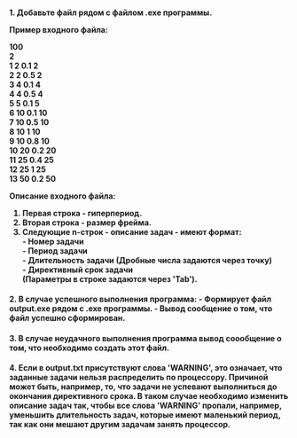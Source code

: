 <h4> 1. Добавьте файл рядом с файлом .exe программы.

Пример входного файла:

100 <br/>
2 <br/>
1	2	0.1	2 <br/>
2	2	0.5	2 <br/>
3	4	0.1	4 <br/>
4	4	0.5	4 <br/>
5	5	0.1	5 <br/>
6	10	0.1	10 <br/>
7	10	0.5	10 <br/>
8	10	1	10 <br/>
9	10	0.8	10 <br/>
10	20	0.2	20 <br/>
11	25	0.4	25 <br/>
12	25	1	25 <br/>
13	50	0.2	50 <br/>

Описание входного файла:
  1) Первая строка - гиперпериод.
  2) Вторая строка - размер фрейма.
  3) Следующие n-строк - описание задач - имеют формат: <br/>
    - Номер задачи   <br/>
    - Период задачи <br/>
    - Длительность задачи (Дробные числа задаются через точку) <br/>
    - Директивный срок задачи <br/>
    (Параметры в строке задаются через 'Tab').
  
<h4> 2. В случае успешного выполнения программа: 
  - Формирует файл output.exe рядом с .exe программы.
  - Вывод сообщение о том, что файл успешно сформирован.

<h4> 3. В случае неудачного выполнения программа вывод соообщение о том, что необходимо создать этот файл.

<h4> 4. Если в output.txt присутствуют слова 'WARNING', это означает, что заданные задачи нельзя распределить по процессору.
   Причиной может быть, например, то, что задачи не успевают выполниться до окончания директивного срока.
   В таком случае необходимо изменить описание задач так, чтобы все слова 'WARNING' пропали, 
   например, уменьшить длительность задач, которые имеют маленький период, так как они мешают другим задачам занять процессор.
